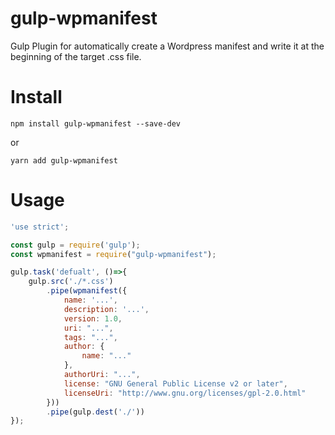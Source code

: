 # gulp-wpmanifest

 Gulp Plugin for automatically create a Wordpress manifest and write it at the beginning of the target .css file.


# Install

```
npm install gulp-wpmanifest --save-dev
```
or

```
yarn add gulp-wpmanifest
```
# Usage

```javascript
'use strict';

const gulp = require('gulp');
const wpmanifest = require("gulp-wpmanifest");

gulp.task('defualt', ()=>{
	gulp.src('./*.css')
	  	.pipe(wpmanifest({
	  		name: '...',
	  		description: '...',
	  		version: 1.0,
	  		uri: "...",
	  		tags: "...",
	  		author: {
	  			name: "..."
	  		},
	  		authorUri: "...",
	  		license: "GNU General Public License v2 or later",
	  		licenseUri: "http://www.gnu.org/licenses/gpl-2.0.html"
	  	}))
	  	.pipe(gulp.dest('./'))
});
```
